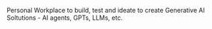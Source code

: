 Personal Workplace to build, test and ideate to create Generative AI Soltutions - AI agents, GPTs, LLMs, etc.
